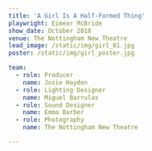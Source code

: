 ```yaml
---
title: 'A Girl Is A Half-Formed Thing'
playwright: Eimear McBride
show_date: October 2018
venue: The Nottingham New Theatre
lead_image: /static/img/girl_01.jpg
poster: /static/img/girl_poster.jpg

team:
  - role: Producer
    name: Josie Hayden
  - role: Lighting Designer
    name: Miguel Barrulas
  - role: Sound Designer
    name: Emma Barber
  - role: Photography
    name: The Nottingham New Theatre

---
```



